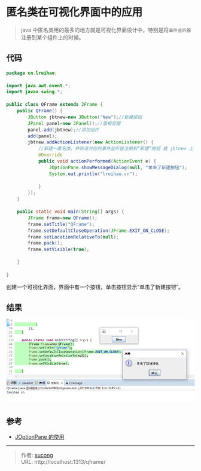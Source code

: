 # 匿名类在可视化界面中的应用


> java 中匿名类用的最多的地方就是可视化界面设计中，特别是将`事件监听器`注册到某个组件上的时候。

<!--more-->

## 代码

```java
package cn.lruihao;

import java.awt.event.*;
import javax.swing.*;

public class QFrame extends JFrame {
	public QFrame() {
		JButton jbtnew=new JButton("New");//新建按钮
		JPanel panel=new JPanel();//面板容器
		panel.add(jbtnew);//添加组件
		add(panel);
		jbtnew.addActionListener(new ActionListener() {
			//新建一匿名类，并将该对应的事件监听器注册到“新建”按钮 就 jbtnew 上
			@Override
			public void actionPerformed(ActionEvent e) {
				JOptionPane.showMessageDialog(null, "单击了新建按钮");
				System.out.println("lruihao.cn");

			}
		});
	}

	public static void main(String[] args) {
		JFrame frame=new QFrame();
		frame.setTitle("QFrame");
		frame.setDefaultCloseOperation(JFrame.EXIT_ON_CLOSE);
		frame.setLocationRelativeTo(null);
		frame.pack();
		frame.setVisible(true);

	}

}
```

创建一个可视化界面，界面中有一个按钮，单击按钮显示“单击了新建按钮”。

## 结果

![](images/1.png)

## 参考

- [JOptionPane 的使用](https://www.cnblogs.com/fantasy01/p/3911488.html)


---

> 作者: [xucong](https://shiqustudio.github.io/)  
> URL: http://localhost:1313/qframe/  

